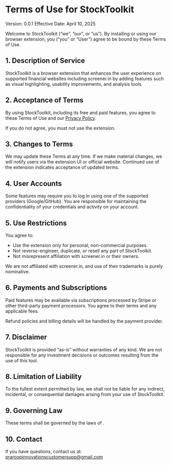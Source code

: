 # Terms of Use for StockToolkit

Version: 0.0.1
Effective Date: April 10, 2025

Welcome to StockToolkit (“we”, “our”, or “us”). By installing or using our browser extension, you (“you” or “User”)
agree to be bound by these Terms of Use.

## 1. Description of Service

StockToolkit is a browser extension that enhances the user experience on supported financial websites including
screener.in by adding features such as visual highlighting, usability improvements, and analysis tools.

## 2. Acceptance of Terms

By using StockToolkit, including its free and paid features, you agree to these Terms of Use and our [Privacy
Policy](#).

If you do not agree, you must not use the extension.

## 3. Changes to Terms

We may update these Terms at any time. If we make material changes, we will notify users via the extension UI or
official website. Continued use of the extension indicates acceptance of updated terms.

## 4. User Accounts

Some features may require you to log in using one of the supported providers (Google/GitHub). You are responsible
for maintaining the confidentiality of your credentials and activity on your account.

## 5. Use Restrictions

You agree to:
- Use the extension only for personal, non-commercial purposes.
- Not reverse-engineer, duplicate, or resell any part of StockToolkit.
- Not misrepresent affiliation with screener.in or their owners.

We are not affiliated with screener.in, and use of their trademarks is purely nominative.

## 6. Payments and Subscriptions

Paid features may be available via subscriptions processed by Stripe or other third-party payment
processors. You agree to their terms and any applicable fees.

Refund policies and billing details will be handled by the payment provider.

## 7. Disclaimer

StockToolkit is provided “as-is” without warranties of any kind. We are not responsible for any investment decisions or
outcomes resulting from the use of this tool.

## 8. Limitation of Liability

To the fullest extent permitted by law, we shall not be liable for any indirect, incidental, or consequential damages
arising from your use of StockToolkit.

## 9. Governing Law

These terms shall be governed by the laws of .

## 10. Contact

If you have questions, contact us at: praroopinnovationscustomersupp@gmail.com